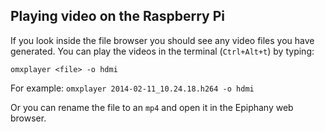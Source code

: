 ## Playing video on the Raspberry Pi

If you look inside the file browser you should see any video files you have generated. You can play the videos in the terminal (`Ctrl+Alt+t`) by typing:

```
omxplayer <file> -o hdmi
```

For example: `omxplayer 2014-02-11_10.24.18.h264 -o hdmi`

Or you can rename the file to an `mp4` and open it in the Epiphany web browser.
